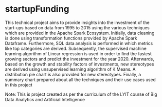 # startupFunding

This technical project aims to provide insights into the investment of the start-ups based on data from 1995 to 2015 using the various techniques which are provided in the Apache Spark Ecosystem. Initially, data cleaning is done using transformation functions provided by Apache Spark Dataframe. Furthermore, SQL data analysis is performed in which metrics like top categories are derived. Subsequently, the supervised machine learning algorithm of Linear regression is used in order to find the fastest growing sectors and predict the investment for the year 2020. Afterwards, based on the growth and stability factors of investments, new stereotypes are derived using unsupervised learning algorithm of K Means. A distribution pie chart is also provided for new stereotypes. Finally, a summary chart prepared about all the techniques and their use cases used in this project

Note: This is project created as per the curriculum of the LYIT course of Big Data Analytics and Artificial Intelligence

# 